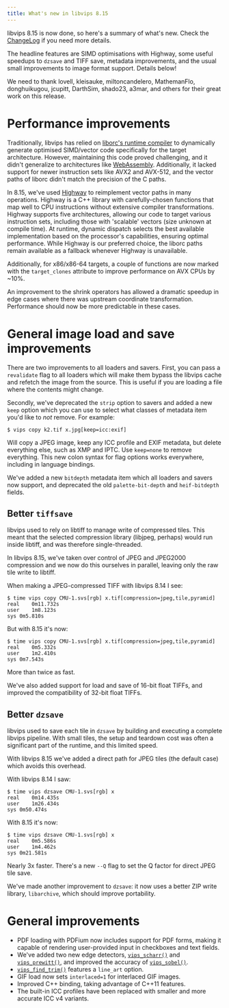 ```yaml
---
title: What's new in libvips 8.15
---
```


libvips 8.15 is now done, so here's a summary of what's new. Check the
[ChangeLog](https://github.com/libvips/libvips/blob/master/ChangeLog)
if you need more details.

The headline features are SIMD optimisations with Highway, some useful
speedups to `dzsave` and TIFF save, metadata improvements, and the usual
small improvements to image format support. Details below!

We need to thank lovell, kleisauke, miltoncandelero, MathemanFlo,
donghuikugou, jcupitt, DarthSim, shado23, a3mar, and others for their great
work on this release.

# Performance improvements

Traditionally, libvips has relied on [liborc's runtime compiler](
https://gitlab.freedesktop.org/gstreamer/orc)
to dynamically generate optimised SIMD/vector code specifically for the target
architecture. However, maintaining this code proved challenging, and it didn't
generalize to architectures like [WebAssembly](
/2020/09/01/libvips-for-webassembly.html#performance).
Additionally, it lacked support for newer instruction sets like AVX2 and
AVX-512, and the vector paths of liborc didn't match the precision of the C
paths.

In 8.15, we've used [Highway](https://github.com/google/highway) to
reimplement vector paths in many operations. Highway is a C++ library with
carefully-chosen functions that map well to CPU instructions without extensive
compiler transformations. Highway supports five architectures, allowing our
code to target various instruction sets, including those with 'scalable'
vectors (size unknown at compile time). At runtime, dynamic dispatch selects
the best available implementation based on the processor's capabilities,
ensuring optimal performance. While Highway is our preferred choice, the
liborc paths remain available as a fallback whenever Highway is unavailable.

Additionally, for x86/x86-64 targets, a couple of functions are now marked
with the `target_clones` attribute to improve performance on AVX CPUs by ~10%.

An improvement to the shrink operators has allowed a dramatic speedup in
edge cases where there was upstream coordinate transformation. Performance
should now be more predictable in these cases.

# General image load and save improvements

There are two improvements to all loaders and savers. First, you can pass a
`revalidate` flag to all loaders which will make them bypass the libvips cache
and refetch the image from the source. This is useful if you are loading a file
where the contents might change.

Secondly, we've deprecated the `strip` option to savers and added a new `keep`
option which you can use to select what classes of metadata item you'd like to
*not* remove. For example:

```
$ vips copy k2.tif x.jpg[keep=icc:exif]
```

Will copy a JPEG image, keep any ICC profile and EXIF metadata, but delete
everything else, such as XMP and IPTC. Use `keep=none` to remove everything.
This new colon syntax for flag options works everywhere, including in language
bindings.

We've added a new `bitdepth` metadata item which all loaders and savers
now support, and deprecated the old `palette-bit-depth` and `heif-bitdepth`
fields.

## Better `tiffsave`

libvips used to rely on libtiff to manage write of compressed tiles. This
meant that the selected compression library (libjpeg, perhaps) would run
inside libtiff, and was therefore single-threaded.

In libvips 8.15, we've taken over control of JPEG and JPEG2000 compression
and we now do this ourselves in parallel, leaving only the raw tile
write to libtiff.

When making a JPEG-compressed TIFF with libvips 8.14 I see:

```
$ time vips copy CMU-1.svs[rgb] x.tif[compression=jpeg,tile,pyramid]
real	0m11.732s
user	1m8.123s
sys	0m5.810s
```

But with 8.15 it's now:

```
$ time vips copy CMU-1.svs[rgb] x.tif[compression=jpeg,tile,pyramid]
real	0m5.332s
user	1m2.410s
sys	0m7.543s
```

More than twice as fast.

We've also added support for load and save of 16-bit float TIFFs, and improved
the compatibility of 32-bit float TIFFs.

## Better `dzsave`

libvips used to save each tile in `dzsave` by building and executing a complete
libvips pipeline. With small tiles, the setup and teardown cost
was often a significant part of the runtime, and this limited speed.

With libvips 8.15 we've added a direct path for JPEG tiles (the default case)
which avoids this overhead.

With libvips 8.14 I saw:

```
$ time vips dzsave CMU-1.svs[rgb] x
real	0m14.435s
user	1m26.434s
sys	0m50.474s
```

With 8.15 it's now:

```
$ time vips dzsave CMU-1.svs[rgb] x
real	0m5.586s
user	1m4.462s
sys	0m21.581s
```

Nearly 3x faster. There's a new `--Q` flag to set the Q factor for direct JPEG
tile save.

We've made another improvement to `dzsave`: it now uses a better ZIP write
library, `libarchive`, which should improve portability.

# General improvements

* PDF loading with PDFium now includes support for PDF forms, making it
  capable of rendering user-provided input in checkboxes and text fields.
* We've added two new edge detectors,
  [`vips_scharr()`](/API/current/libvips-convolution.html#vips-scharr) and
  [`vips_prewitt()`](/API/current/libvips-convolution.html#vips-prewitt),
  and improved the accuracy of
  [`vips_sobel()`](/API/current/libvips-convolution.html#vips-sobel).  
* [`vips_find_trim()`](/API/current/libvips-arithmetic.html#vips-find-trim)
  features a `line_art` option.
* GIF load now sets `interlaced=1` for interlaced GIF images.  
* Improved C++ binding, taking advantage of C++11 features.  
* The built-in ICC profiles have been replaced with smaller and more accurate 
  ICC v4 variants.

